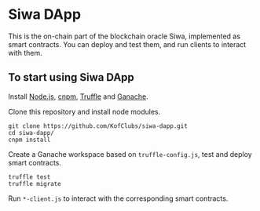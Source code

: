 # Siwa DApp

This is the on-chain part of the blockchain oracle Siwa, implemented as smart contracts. You can deploy and test them, and run clients to interact with them.

## To start using Siwa DApp

Install [Node.js](https://nodejs.org/zh-cn/), [cnpm](https://npmmirror.com/), [Truffle](https://www.trufflesuite.com/truffle) and [Ganache](https://www.trufflesuite.com/ganache).

Clone this repository and install node modules.
```
git clone https://github.com/KofClubs/siwa-dapp.git
cd siwa-dapp/
cnpm install
```

Create a Ganache workspace based on `truffle-config.js`, test and deploy smart contracts.
```
truffle test
truffle migrate
```

Run `*-client.js` to interact with the corresponding smart contracts.
